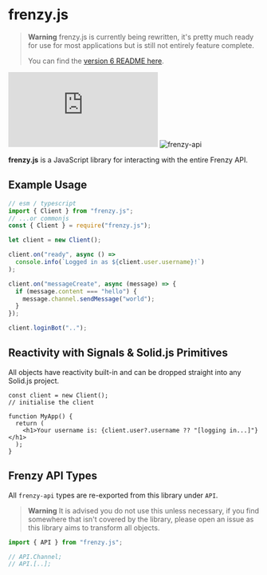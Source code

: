 # frenzy.js

> **Warning**
> frenzy.js is currently being rewritten, it's pretty much ready for use for most applications but is still not entirely feature complete.
>
> You can find the [version 6 README here](https://github.com/FrenzyComs/frenzy.js/tree/v6).

![frenzy.js](https://img.shields.io/npm/v/frenzy.js) ![frenzy-api](https://img.shields.io/npm/v/frenzy-api?label=Frenzy%20API)

**frenzy.js** is a JavaScript library for interacting with the entire Frenzy API.

## Example Usage

```javascript
// esm / typescript
import { Client } from "frenzy.js";
// ...or commonjs
const { Client } = require("frenzy.js");

let client = new Client();

client.on("ready", async () =>
  console.info(`Logged in as ${client.user.username}!`)
);

client.on("messageCreate", async (message) => {
  if (message.content === "hello") {
    message.channel.sendMessage("world");
  }
});

client.loginBot("..");
```

## Reactivity with Signals & Solid.js Primitives

All objects have reactivity built-in and can be dropped straight into any Solid.js project.

```tsx
const client = new Client();
// initialise the client

function MyApp() {
  return (
    <h1>Your username is: {client.user?.username ?? "[logging in...]"}</h1>
  );
}
```

## Frenzy API Types

All `frenzy-api` types are re-exported from this library under `API`.

> **Warning**
> It is advised you do not use this unless necessary, if you find somewhere that isn't covered by the library, please open an issue as this library aims to transform all objects.

```typescript
import { API } from "frenzy.js";

// API.Channel;
// API.[..];
```
